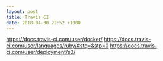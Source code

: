 ```yaml
---
layout: post
title: Travis CI
date: 2018-04-30 22:52 +1000
---
```


https://docs.travis-ci.com/user/docker/
https://docs.travis-ci.com/user/languages/ruby/#stq=&stp=0
https://docs.travis-ci.com/user/deployment/s3/